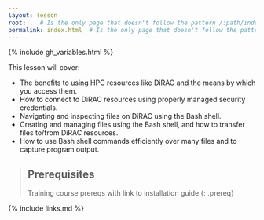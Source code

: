 ```yaml
---
layout: lesson
root: .  # Is the only page that doesn't follow the pattern /:path/index.html
permalink: index.html  # Is the only page that doesn't follow the pattern /:path/index.html
---
```


{% include gh_variables.html %}

<p>This lesson will cover:</p>

<ul>
  <li>The benefits to using HPC resources like DiRAC and the means by which you access them.</li>
  <li>How to connect to DiRAC resources using properly managed security credentials.</li>
  <li>Navigating and inspecting files on DiRAC using the Bash shell.</li>
  <li>Creating and managing files using the Bash shell, and how to transfer files to/from DiRAC resources.</li>
  <li>How to use Bash shell commands efficiently over many files and to capture program output.</li>
</ul>

> ## Prerequisites
>
> Training course prereqs with link to installation guide
{: .prereq}

[curriculum-handbook]: https://carpentries.github.io/curriculum-development/
[tech-intro]: https://carpentries.github.io/curriculum-development/technological-introductions.html

{% include links.md %}

